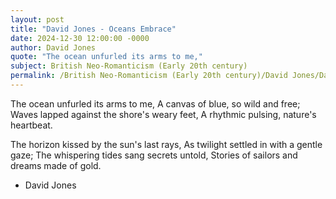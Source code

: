 ```yaml
---
layout: post
title: "David Jones - Oceans Embrace"
date: 2024-12-30 12:00:00 -0000
author: David Jones
quote: "The ocean unfurled its arms to me,"
subject: British Neo-Romanticism (Early 20th century)
permalink: /British Neo-Romanticism (Early 20th century)/David Jones/David Jones - Oceans Embrace
---
```


The ocean unfurled its arms to me,
A canvas of blue, so wild and free;
Waves lapped against the shore's weary feet,
A rhythmic pulsing, nature's heartbeat.

The horizon kissed by the sun's last rays,
As twilight settled in with a gentle gaze;
The whispering tides sang secrets untold,
Stories of sailors and dreams made of gold.

- David Jones
